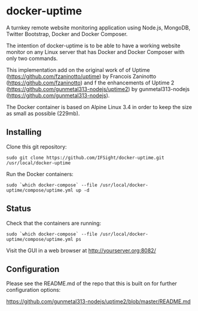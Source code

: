 docker-uptime
======

A turnkey remote website monitoring application using Node.js, MongoDB, Twitter Bootstrap, Docker and Docker Composer.

The intention of docker-uptime is to be able to have a working website monitor on any Linux server that has Docker and Docker Composer with only two commands.

This implementation add on the original work of of Uptime (https://github.com/fzaninotto/uptime) by Francois Zaninotto (https://github.com/fzaninotto) and f the enhancements of Uptime 2 (https://github.com/gunmetal313-nodejs/uptime2) by gunmetal313-nodejs (https://github.com/gunmetal313-nodejs).

The Docker container is based on Alpine Linux 3.4 in order to keep the size as small as possible (229mb).

Installing
----------
Clone this git repository:
```
sudo git clone https://github.com/IFSight/docker-uptime.git /usr/local/docker-uptime
```
Run the Docker containers:
```
sudo `which docker-compose` --file /usr/local/docker-uptime/compose/uptime.yml up -d
```

Status
------
Check that the containers are running:
```
sudo `which docker-compose` --file /usr/local/docker-uptime/compose/uptime.yml ps
```

Visit the GUI in a web browser at http://yourserver.org:8082/

Configuration
-------------
Please see the README.md of the repo that this is built on for further configuration options:

https://github.com/gunmetal313-nodejs/uptime2/blob/master/README.md
